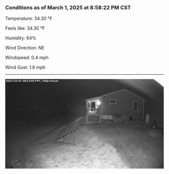 ### Conditions as of March 1, 2025 at 8:58:22 PM CST 

Temperature: 34.30 &deg;F

Feels like: 34.30 &deg;F

Humidity: 64%

Wind Direction: NE

Windspeed: 0.4 mph

Wind Gust: 1.6 mph

---

<img src="./images/latest.jpeg"/>

